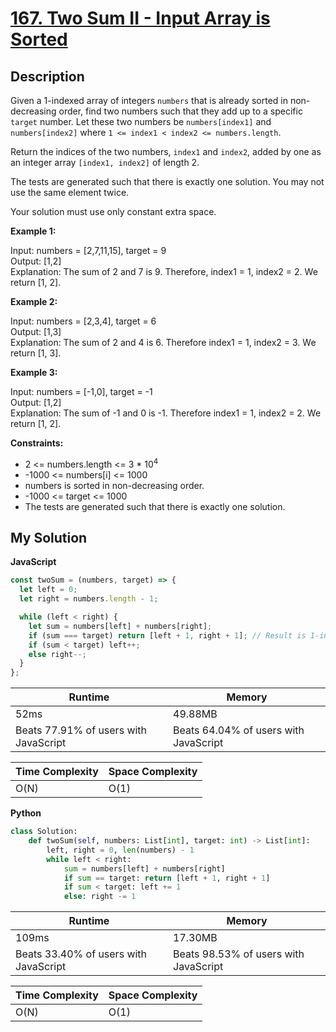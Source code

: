 # [167. Two Sum II - Input Array is Sorted](https://leetcode.com/problems/two-sum-ii-input-array-is-sorted)

## Description

Given a 1-indexed array of integers `numbers` that is already sorted in non-decreasing order, find two numbers such that they add up to a specific `target` number. Let these two numbers be `numbers[index1]` and `numbers[index2]` where `1 <= index1 < index2 <= numbers.length`.

Return the indices of the two numbers, `index1` and `index2`, added by one as an integer array `[index1, index2]` of length 2.

The tests are generated such that there is exactly one solution. You may not use the same element twice.

Your solution must use only constant extra space.

**Example 1:**

Input: numbers = [2,7,11,15], target = 9  
Output: [1,2]  
Explanation: The sum of 2 and 7 is 9. Therefore, index1 = 1, index2 = 2. We return [1, 2].

**Example 2:**

Input: numbers = [2,3,4], target = 6  
Output: [1,3]  
Explanation: The sum of 2 and 4 is 6. Therefore index1 = 1, index2 = 3. We return [1, 3].

**Example 3:**

Input: numbers = [-1,0], target = -1  
Output: [1,2]  
Explanation: The sum of -1 and 0 is -1. Therefore index1 = 1, index2 = 2. We return [1, 2].

**Constraints:**

- 2 <= numbers.length <= 3 \* 10<sup>4</sup>
- -1000 <= numbers[i] <= 1000
- numbers is sorted in non-decreasing order.
- -1000 <= target <= 1000
- The tests are generated such that there is exactly one solution.

## My Solution

**JavaScript**

```js
const twoSum = (numbers, target) => {
  let left = 0;
  let right = numbers.length - 1;

  while (left < right) {
    let sum = numbers[left] + numbers[right];
    if (sum === target) return [left + 1, right + 1]; // Result is 1-indexed based
    if (sum < target) left++;
    else right--;
  }
};
```

| Runtime                               | Memory                                |
| ------------------------------------- | ------------------------------------- |
| 52ms                                  | 49.88MB                               |
| Beats 77.91% of users with JavaScript | Beats 64.04% of users with JavaScript |

| Time Complexity | Space Complexity |
| --------------- | ---------------- |
| O(N)            | O(1)             |

**Python**

```py
class Solution:
    def twoSum(self, numbers: List[int], target: int) -> List[int]:
        left, right = 0, len(numbers) - 1
        while left < right:
            sum = numbers[left] + numbers[right]
            if sum == target: return [left + 1, right + 1]
            if sum < target: left += 1
            else: right -= 1
```

| Runtime                               | Memory                                |
| ------------------------------------- | ------------------------------------- |
| 109ms                                 | 17.30MB                               |
| Beats 33.40% of users with JavaScript | Beats 98.53% of users with JavaScript |

| Time Complexity | Space Complexity |
| --------------- | ---------------- |
| O(N)            | O(1)             |
